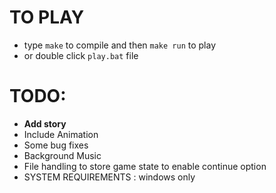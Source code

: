 # TO PLAY
* type `make` to compile and then `make run` to play
* or double click `play.bat` file
# TODO:
 * **Add story** 
 * Include Animation
 * Some bug fixes 
 * Background Music
 * File handling to store game state to enable continue option
 * SYSTEM REQUIREMENTS : windows only
